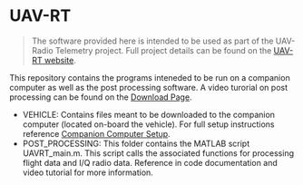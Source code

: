# UAV-RT

>The software provided here is intended to be used as part of the UAV-Radio Telemetry project. Full project details can be found on the [UAV-RT website](uavrt.nau.edu).

This repository contains the programs inteneded to be run on a companion computer as well as the post processing software. A video turorial on post processing can be found on the  [Download Page](uavrt.nau.edu/index.php/downloads/).

- VEHICLE: Contains files meant to be downloaded to the companion computer (located on-board the vehicle). For full setup instructions reference [Companion Computer Setup](uavrt.nau.edu/index.php/docs/radiotelem/companion-computer/).
- POST_PROCESSING: This folder contains the MATLAB script UAVRT_main.m. This script calls the associated functions for processing flight data and I/Q radio data. Reference in code documentation and video tutorial for more information.

